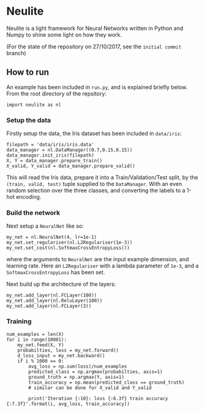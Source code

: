 # Neulite

Neulite is a light framework for Neural Networks written in Python and
Numpy to shine some light on how they work.

(For the state of the repository on 27/10/2017, see the `initial commit` branch)

## How to run

An example has been included in `run.py`, and is explained briefly below.
From the root directory of the repsitory:

```
import neulite as nl
```

### Setup the data

Firstly setup the data, the Iris dataset has been included in `data/iris`:

```
filepath = 'data/iris/iris.data'
data_manager = nl.DataManager((0.7,0.15,0.15))
data_manager.init_iris(filepath)
X, Y = data_manager.prepare_train()
X_valid, Y_valid = data_manager.prepare_valid()
```

This will read the Iris data, prepare it into a Train/Validation/Test split, by the `(train, valid, test)` tuple supplied to the `DataManager`. With an even random selection over the three classes, and converting the labels to a 1-hot encoding.

### Build the network

Next setup a `NeuralNet` like so:
```
my_net = nl.NeuralNet(4, lr=1e-1)
my_net.set_regulariser(nl.L2Regulariser(1e-3))
my_net.set_cost(nl.SoftmaxCrossEntropyLoss())
```
where the arguments to `NeuralNet` are the input example dimension, and learning rate. Here an `L2Regulariser` with a lambda parameter of `1e-3`, and a `SoftmaxCrossEntropyLoss` has been set.

Next build up the architecture of the layers:
```
my_net.add_layer(nl.FCLayer(100))
my_net.add_layer(nl.ReluLayer(100))
my_net.add_layer(nl.FCLayer(3))
```

### Training

```
num_examples = len(X)
for i in range(10001):
    my_net.feed(X, Y)
    probabilties, loss = my_net.forward()
    d_loss_input = my_net.backward()
    if i % 1000 == 0:
        avg_loss = np.sum(loss)/num_examples
        predicted_class = np.argmax(probabilties, axis=1)
        ground_truth = np.argmax(Y, axis=1)
        train_accuracy = np.mean(predicted_class == ground_truth)
        # similar can be done for X_valid and Y_valid

        print('Iteration {:10}: loss {:6.3f} train accuracy {:7.3f}'.format(i, avg_loss, train_accuracy))
```
